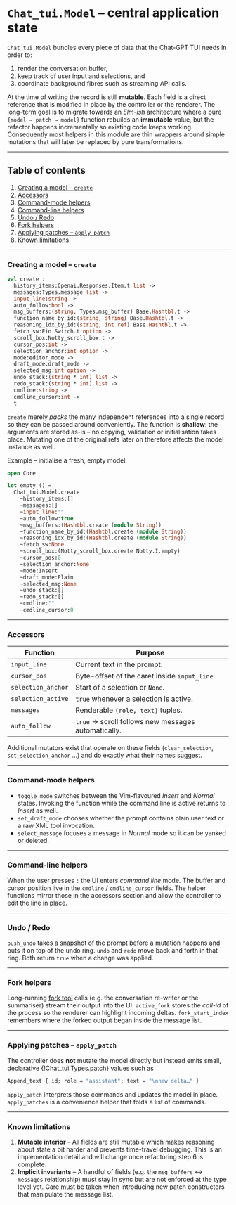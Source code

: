 # `Chat_tui.Model` – central application state

`Chat_tui.Model` bundles every piece of data that the Chat-GPT TUI needs in
order to:

1. render the conversation buffer,
2. keep track of user input and selections, and
3. coordinate background fibres such as streaming API calls.

At the time of writing the record is still **mutable**.  Each field is a
direct reference that is modified in place by the controller or the
renderer.  The long-term goal is to migrate towards an _Elm-ish_ architecture
where a pure `{model → patch → model}` function rebuilds an **immutable**
value, but the refactor happens incrementally so existing code keeps
working.  Consequently most helpers in this module are thin wrappers around
simple mutations that will later be replaced by pure transformations.

---

## Table of contents

1. [Creating a model – `create`](#create)
2. [Accessors](#accessors)
3. [Command-mode helpers](#command-mode-helpers)
4. [Command-line helpers](#command-line-helpers)
5. [Undo / Redo](#undo--redo)
6. [Fork helpers](#fork-helpers)
7. [Applying patches – `apply_patch`](#apply_patch)
8. [Known limitations](#known-limitations)

---

### Creating a model – `create` <a id="create"></a>

```ocaml
val create :
  history_items:Openai.Responses.Item.t list ->
  messages:Types.message list ->
  input_line:string ->
  auto_follow:bool ->
  msg_buffers:(string, Types.msg_buffer) Base.Hashtbl.t ->
  function_name_by_id:(string, string) Base.Hashtbl.t ->
  reasoning_idx_by_id:(string, int ref) Base.Hashtbl.t ->
  fetch_sw:Eio.Switch.t option ->
  scroll_box:Notty_scroll_box.t ->
  cursor_pos:int ->
  selection_anchor:int option ->
  mode:editor_mode ->
  draft_mode:draft_mode ->
  selected_msg:int option ->
  undo_stack:(string * int) list ->
  redo_stack:(string * int) list ->
  cmdline:string ->
  cmdline_cursor:int ->
  t
```

`create` merely *packs* the many independent references into a single record
so they can be passed around conveniently.  The function is **shallow**: the
arguments are stored as-is – no copying, validation or initialisation takes
place.  Mutating one of the original refs later on therefore affects the
model instance as well.

Example – initialise a fresh, empty model:

```ocaml
open Core

let empty () =
  Chat_tui.Model.create
    ~history_items:[]
    ~messages:[]
    ~input_line:""
    ~auto_follow:true
    ~msg_buffers:(Hashtbl.create (module String))
    ~function_name_by_id:(Hashtbl.create (module String))
    ~reasoning_idx_by_id:(Hashtbl.create (module String))
    ~fetch_sw:None
    ~scroll_box:(Notty_scroll_box.create Notty.I.empty)
    ~cursor_pos:0
    ~selection_anchor:None
    ~mode:Insert
    ~draft_mode:Plain
    ~selected_msg:None
    ~undo_stack:[]
    ~redo_stack:[]
    ~cmdline:""
    ~cmdline_cursor:0
```

---

### Accessors <a id="accessors"></a>

| Function | Purpose |
|----------|---------|
| `input_line` | Current text in the prompt. |
| `cursor_pos` | Byte-offset of the caret inside `input_line`. |
| `selection_anchor` | Start of a selection or `None`. |
| `selection_active` | `true` whenever a selection is active. |
| `messages` | Renderable `(role, text)` tuples. |
| `auto_follow` | `true` → scroll follows new messages automatically. |

Additional mutators exist that operate on these fields (`clear_selection`,
`set_selection_anchor` …) and do exactly what their names suggest.

---

### Command-mode helpers <a id="command-mode-helpers"></a>

* `toggle_mode` switches between the Vim-flavoured *Insert* and *Normal*
  states.  Invoking the function while the command line is active returns to
  *Insert* as well.
* `set_draft_mode` chooses whether the prompt contains plain user text or a
  raw XML tool invocation.
* `select_message` focuses a message in *Normal* mode so it can be yanked or
  deleted.

---

### Command-line helpers <a id="command-line-helpers"></a>

When the user presses `:` the UI enters *command line* mode.  The buffer and
cursor position live in the `cmdline` / `cmdline_cursor` fields.  The helper
functions mirror those in the accessors section and allow the controller to
edit the line in place.

---

### Undo / Redo <a id="undo--redo"></a>

`push_undo` takes a snapshot of the prompt before a mutation happens and
puts it on top of the undo ring.  `undo` and `redo` move back and forth in
that ring.  Both return `true` when a change was applied.

---

### Fork helpers <a id="fork-helpers"></a>

Long-running [fork tool](../functions.doc.md#fork) calls (e.g. the
conversation re-writer or the summariser) stream their output into the UI.
`active_fork` stores the _call-id_ of the process so the renderer can
highlight incoming deltas.  `fork_start_index` remembers where the forked
output began inside the message list.

---

### Applying patches – `apply_patch` <a id="apply_patch"></a>

The controller does **not** mutate the model directly but instead emits
small, declarative {!Chat_tui.Types.patch} values such as

```ocaml
Append_text { id; role = "assistant"; text = "\nnew delta…" }
```

`apply_patch` interprets those commands and updates the model in place.
`apply_patches` is a convenience helper that folds a list of commands.

---

### Known limitations <a id="known-limitations"></a>

1. **Mutable interior** – All fields are still mutable which makes reasoning
   about state a bit harder and prevents time-travel debugging.  This is an
   implementation detail and will change once refactoring step 6 is
   complete.
2. **Implicit invariants** – A handful of fields (e.g. the
   `msg_buffers` ↔ `messages` relationship) must stay in sync but are not
   enforced at the type level yet.  Care must be taken when introducing new
   patch constructors that manipulate the message list.


